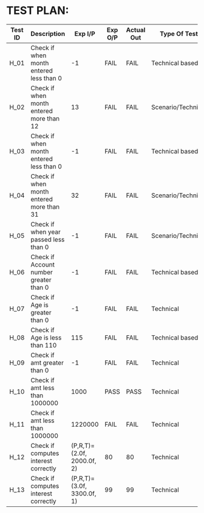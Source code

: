 # TEST PLAN:

| **Test ID** | **Description**                          | **Exp I/P**                | **Exp O/P** | **Actual Out** | **Type Of Test**   |
| ----------- | ---------------------------------------- | -------------------------- | ----------- | -------------- | ------------------ |
| H_01        | Check if when month entered less than 0  | -1                         | FAIL        | FAIL           | Technical based    |
| H_02        | Check if when month entered more than 12 | 13                         | FAIL        | FAIL           | Scenario/Technical |
| H_03        | Check if when month entered less than 0  | -1                         | FAIL        | FAIL           | Technical based    |
| H_04        | Check if when month entered more than 31 | 32                         | FAIL        | FAIL           | Scenario/Technical |
| H_05        | Check if when year passed less than 0    | -1                         | FAIL        | FAIL           | Scenario/Technical |
| H_06        | Check if Account number greater than 0   | -1                         | FAIL        | FAIL           | Technical based    |
| H_07        | Check if Age is greater than 0           | -1                         | FAIL        | FAIL           | Technical          |
| H_08        | Check if Age is less than 110            | 115                        | FAIL        | FAIL           | Technical based    |
| H_09        | Check if amt greater than 0              | -1                         | FAIL        | FAIL           | Technical          |
| H_10        | Check if amt less than 1000000           | 1000                       | PASS        | PASS           | Technical          |
| H_11        | Check if amt less than 1000000           | 1220000                    | FAIL        | FAIL           | Technical          |
| H_12        | Check if computes interest correctly     | (P,R,T)=(2.0f, 2000.0f, 2) | 80          | 80             | Technical          |
| H_13        | Check if computes interest correctly     | (P,R,T)=(3.0f, 3300.0f, 1) | 99          | 99             | Technical          |
